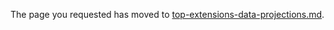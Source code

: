 
The page you requested has moved to [top-extensions-data-projections.md](top-extensions-data-projections.md). 